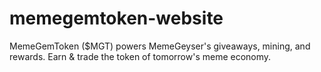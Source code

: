 # memegemtoken-website
 MemeGemToken ($MGT) powers MemeGeyser's giveaways, mining, and rewards. Earn &amp; trade the token of tomorrow's meme economy.
